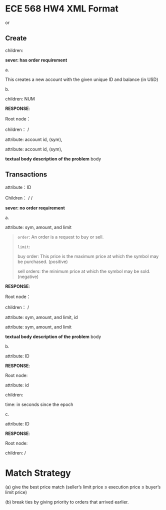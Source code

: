 # ECE 568 HW4 XML Format

<create> or <transaction>

## Create <create>

children: <account id="ACCOUNT_ID" balance="BALANCE"/>  <symbol sym="SYM">

**sever: has order requirement**

a.  <account id="ACCOUNT_ID" balance="BALANCE"/>

This creates a new account with the given unique ID and balance (in USD)

b. <symbol sym="SYM">

children: <account id="ACCOUNT_ID"> NUM </account>

**RESPONSE**:

Root node：<results>

children：<created> / <error>

<created> attribute: account id, (sym), 

<error> attribute: account id, (sym),  

**textual body description of the problem** <error> body </error>

## Transactions <transaction>

attribute：ID

Children： <order>/ <cancel>/ <query>

**sever: no order requirement**

a.  <order>

attribute: sym, amount, and limit

> `order`:  An order is a  request to buy or sell. 
>
> `limit`: 	
>
> buy order: This price is the maximum price at which the symbol may be purchased. (positive)
>
> sell orders: the minimum  price at which the symbol may be sold. (negative)

**RESPONSE**:

Root node：<results>

children：<opened> / <error>

<opened> attribute: sym, amount, and limit,  id

<error> attribute: sym, amount,  and limit

**textual body description of the problem** <error> body </error>

b.  <query>

attribute: ID

**RESPONSE**:

Root node: <status>

attribute: id

children:  <open shares =... >  <canceled shares=... time=...>  <executed shares=... price=... time=.../>

time: in seconds since the epoch

c.  <cancel>

attribute: ID

**RESPONSE**:

Root node: <canceled>

children:  <canceled shares=... time=...> / <executed shares=... price=... time=.../>



# Match Strategy

(a)	give the best price match	(seller’s	limit	price	≤	execution	price	≤	buyer’s	limit	price)

(b)	break ties by giving priority to orders that arrived earlier.